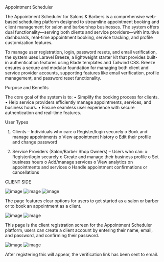 Appointment Scheduler

The Appointment Scheduler for Salons & Barbers is a comprehensive web-based scheduling platform designed to streamline appointment booking and client management for salon and barbershop businesses. The system offers dual functionality—serving both clients and service providers—with intuitive dashboards, real-time appointment booking, service tracking, and profile customization features.

To manage user registration, login, password resets, and email verification, the system uses Laravel Breeze, a lightweight starter kit that provides built-in authentication features using Blade templates and Tailwind CSS. Breeze ensures a secure and modular foundation for managing both client and service provider accounts, supporting features like email verification, profile management, and password reset functionality.

Purpose and Benefits

The core goal of the system is to:
•	Simplify the booking process for clients.
•	Help service providers efficiently manage appointments, services, and business hours.
•	Ensure seamless user experience with secure authentication and real-time features.

User Types

1.	Clients – Individuals who can:
o	Register/login securely
o	Book and manage appointments
o	View appointment history
o	Edit their profile and change password

2.	Service Providers (Salon/Barber Shop Owners) – Users who can:
o	Register/login securely
o	Create and manage their business profile
o	Set business hours
o	Add/manage services
o	View analytics on appointments and services
o	Handle appointment confirmations or cancellations

CLIENT SIDE

![image](https://github.com/user-attachments/assets/e1f0a2b9-18b6-4271-9446-a4943ecedab0)
![image](https://github.com/user-attachments/assets/53301c9a-ac5b-4c86-a1ca-492d666830ab)
![image](https://github.com/user-attachments/assets/75e609bd-e9b2-4e96-96fc-84c408bb75e9)

The page features clear options for users to get started as a salon or barber or to book an appointment as a client.


![image](https://github.com/user-attachments/assets/d3f5a13b-4678-4c84-ad8d-8b07fbd75403)
![image](https://github.com/user-attachments/assets/ab649b80-46f6-485e-92a5-ea8c2b9e634d)

This page is the client registration screen for the Appointment Scheduler platform, users can create a client account by entering their name, email, and password, and confirming their password.



![image](https://github.com/user-attachments/assets/a1271f11-fc3e-4423-bd39-22c8169516b6)
![image](https://github.com/user-attachments/assets/5dfbdcbc-d924-4594-9b6d-df47999427a4)

After registering this will appear, the verification link has been sent to email.





